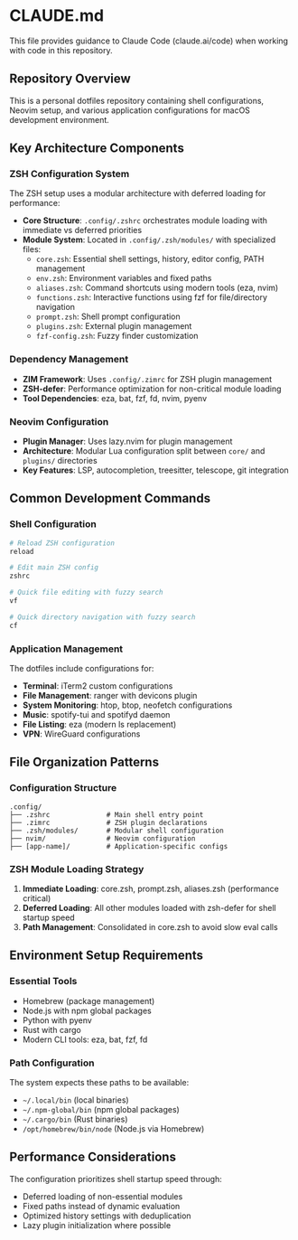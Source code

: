 # CLAUDE.md

This file provides guidance to Claude Code (claude.ai/code) when working with code in this repository.

## Repository Overview

This is a personal dotfiles repository containing shell configurations, Neovim setup, and various application configurations for macOS development environment.

## Key Architecture Components

### ZSH Configuration System
The ZSH setup uses a modular architecture with deferred loading for performance:

- **Core Structure**: `.config/.zshrc` orchestrates module loading with immediate vs deferred priorities
- **Module System**: Located in `.config/.zsh/modules/` with specialized files:
  - `core.zsh`: Essential shell settings, history, editor config, PATH management
  - `env.zsh`: Environment variables and fixed paths  
  - `aliases.zsh`: Command shortcuts using modern tools (eza, nvim)
  - `functions.zsh`: Interactive functions using fzf for file/directory navigation
  - `prompt.zsh`: Shell prompt configuration
  - `plugins.zsh`: External plugin management
  - `fzf-config.zsh`: Fuzzy finder customization

### Dependency Management
- **ZIM Framework**: Uses `.config/.zimrc` for ZSH plugin management
- **ZSH-defer**: Performance optimization for non-critical module loading
- **Tool Dependencies**: eza, bat, fzf, fd, nvim, pyenv

### Neovim Configuration
- **Plugin Manager**: Uses lazy.nvim for plugin management
- **Architecture**: Modular Lua configuration split between `core/` and `plugins/` directories
- **Key Features**: LSP, autocompletion, treesitter, telescope, git integration

## Common Development Commands

### Shell Configuration
```bash
# Reload ZSH configuration
reload

# Edit main ZSH config
zshrc

# Quick file editing with fuzzy search
vf

# Quick directory navigation with fuzzy search  
cf
```

### Application Management
The dotfiles include configurations for:
- **Terminal**: iTerm2 custom configurations
- **File Management**: ranger with devicons plugin
- **System Monitoring**: htop, btop, neofetch configurations
- **Music**: spotify-tui and spotifyd daemon
- **File Listing**: eza (modern ls replacement)
- **VPN**: WireGuard configurations

## File Organization Patterns

### Configuration Structure
```
.config/
├── .zshrc              # Main shell entry point
├── .zimrc              # ZSH plugin declarations  
├── .zsh/modules/       # Modular shell configuration
├── nvim/               # Neovim configuration
├── [app-name]/         # Application-specific configs
```

### ZSH Module Loading Strategy
1. **Immediate Loading**: core.zsh, prompt.zsh, aliases.zsh (performance critical)
2. **Deferred Loading**: All other modules loaded with zsh-defer for shell startup speed
3. **Path Management**: Consolidated in core.zsh to avoid slow eval calls

## Environment Setup Requirements

### Essential Tools
- Homebrew (package management)
- Node.js with npm global packages
- Python with pyenv
- Rust with cargo
- Modern CLI tools: eza, bat, fzf, fd

### Path Configuration
The system expects these paths to be available:
- `~/.local/bin` (local binaries)
- `~/.npm-global/bin` (npm global packages) 
- `~/.cargo/bin` (Rust binaries)
- `/opt/homebrew/bin/node` (Node.js via Homebrew)

## Performance Considerations

The configuration prioritizes shell startup speed through:
- Deferred loading of non-essential modules
- Fixed paths instead of dynamic evaluation
- Optimized history settings with deduplication
- Lazy plugin initialization where possible